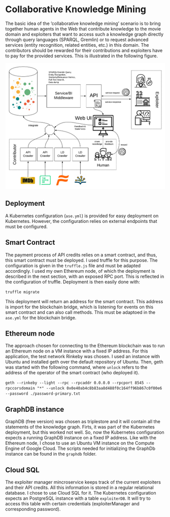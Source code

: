 # Collaborative Knowledge Mining

The basic idea of the ’collaborative knowledge mining’ scenario is to bring together human agents in the Web that contribute knowledge to the movie domain and exploiters that want to access such a knowledge graph directly through query languages (SPARQL, Gremlin) or to request advanced services (entity recognition, related entities, etc.) in this domain. The contributors should be rewarded for their contributions and exploiters have to pay for the provided services. This is illustrated in the following figure.

![Collaborative Knowledge Mining](/doc/images/high-level-ASE.png)

## Deployment

A Kubernetes configuration (`ase.yml`) is provided for easy deployment on Kubernetes. However, the configuration relies on external endpoints that must be configured. 

## Smart Contract
The payment process of API credits relies on a smart contract, and thus, this smart contract must be deployed. I used truffle for this purpose. The configuration is given in the `truffle.js` file and must be adapted accordingly. I used my own Ethereum node, of which the deployment is described in the next section, with an exposed RPC port. This is reflected in the configuration of truffle. Deployment is then easily done with:

`truffle migrate`

This deployment will return an address for the smart contract. This address is import for the blockchain bridge, which is listening for events on this smart contract and can also call methods. This must be adaptoed in the `ase.yml` for the blockchain bridge.

## Ethereum node
The approach chosen for connecting to the Ethereum blockchain was to run an Ethereum node on a VM instance with a fixed IP address. For this application, the test network Rinkeby was chosen. I used an instance with Ubuntu and installed geth over the default repository of Ubuntu. Then, geth was started with the following command, where `unlock` refers to the address of the operator of the smart contract (who deployed it).

`geth --rinkeby --light --rpc --rpcaddr 0.0.0.0 --rpcport 8545 --rpccorsdomain "*" --unlock 0x0e40ab4c8b83aa8d488f0c164ff96b867c0f00e6 --password ./password-primary.txt
`
## GraphDB instance
GraphDB (free version) was chosen as triplestore and it will contain all the statements of the knowledge graph. Firts, it was part of the Kubernetes deployment, but this worked not well. So, now the Kubernetes configuration expects a running GraphDB instance on a fixed IP address. Like with the Ethereum node, I chose to use an Ubuntu VM instance on the Compute Engine of Google Cloud. The scripts needed for initializing the GraphDb instance can be found in the `graphdb` folder. 

## Cloud SQL
The exploiter manager mincroservice keeps track of the current exploiters and their API credits. All this information is stored in a regular relational database. I chose to use Cloud SQL for it. The Kubernetes configuration expects an PostgreSQL instance with a table `exploiterDB`. It will try to access this table with certain credentials (exploiterManager and corresponding password). 
